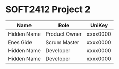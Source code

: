 # SOFT2412 Project 2

| Name         | Role          | UniKey   |
| ------------ | ------------- | -------- |
| Hidden Name  | Product Owner | xxxx0000 |
| Enes Gide    | Scrum Master  | xxxx0000 |
| Hidden Name  | Developer     | xxxx0000 |
| Hidden Name  | Developer     | xxxx0000 |
